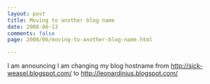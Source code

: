 ```yaml
---
layout: post
title: Moving to another blog name
date: 2008-06-13
comments: false
page: 2008/06/moving-to-another-blog-name.html

---
```


I am announcing I am changing my blog hostname from <a href="http://sick-weasel.blogspot.com/">http://sick-weasel.blogspot.com/</a> to <a href="http://leonardinius.blogspot.com/">http://leonardinius.blogspot.com/</a>
